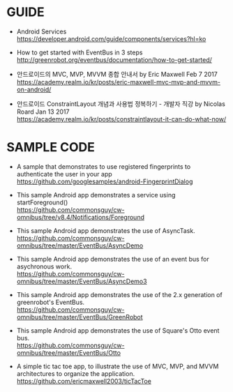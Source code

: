 # GUIDE
- Android Services  
https://developer.android.com/guide/components/services?hl=ko

- How to get started with EventBus in 3 steps  
http://greenrobot.org/eventbus/documentation/how-to-get-started/  

- 안드로이드의 MVC, MVP, MVVM 종합 안내서 by Eric Maxwell Feb 7 2017  
https://academy.realm.io/kr/posts/eric-maxwell-mvc-mvp-and-mvvm-on-android/  

- 안드로이드 ConstraintLayout 개념과 사용법 정복하기 - 개발자 직강 by Nicolas Roard Jan 13 2017  
https://academy.realm.io/kr/posts/constraintlayout-it-can-do-what-now/  

# SAMPLE CODE
- A sample that demonstrates to use registered fingerprints to authenticate the user in your app 
https://github.com/googlesamples/android-FingerprintDialog  

- This sample Android app demonstrates a service using startForeground()  
https://github.com/commonsguy/cw-omnibus/tree/v8.4/Notifications/Foreground

- This sample Android app demonstrates the use of AsyncTask.  
https://github.com/commonsguy/cw-omnibus/tree/master/EventBus/AsyncDemo

- This sample Android app demonstrates the use of an event bus for asychronous work.  
https://github.com/commonsguy/cw-omnibus/tree/master/EventBus/AsyncDemo3

- This sample Android app demonstrates the use of the 2.x generation of greenrobot's EventBus.  
https://github.com/commonsguy/cw-omnibus/tree/master/EventBus/GreenRobot

- This sample Android app demonstrates the use of Square's Otto event bus.  
https://github.com/commonsguy/cw-omnibus/tree/master/EventBus/Otto

- A simple tic tac toe app, to illustrate the use of MVC, MVP, and MVVM architectures to organize the application.  
https://github.com/ericmaxwell2003/ticTacToe
